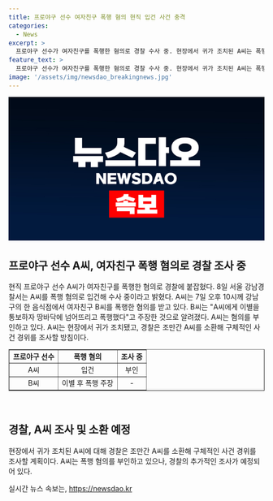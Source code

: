 ```yaml
---
title: 프로야구 선수 여자친구 폭행 혐의 현직 입건 사건 충격
categories:
  - News
excerpt: >
  프로야구 선수가 여자친구를 폭행한 혐의로 경찰 수사 중. 현장에서 귀가 조치된 A씨는 폭행 부인하며, B씨는 이별 통보 후 폭행당했다고 주장. 경찰은 A씨를 소환해 사건 경위 조사할 예정. 현직 스포츠 스타의 파문으로 이목 집중.
feature_text: >
  프로야구 선수가 여자친구를 폭행한 혐의로 경찰 수사 중. 현장에서 귀가 조치된 A씨는 폭행 부인하며, B씨는 이별 통보 후 폭행당했다고 주장. 경찰은 A씨를 소환해 사건 경위 조사할 예정. 현직 스포츠 스타의 파문으로 이목 집중.
image: '/assets/img/newsdao_breakingnews.jpg'
---
```


<p><img src="/assets/img/newsdao_breakingnews.jpg" alt="firstkoreanews 속보" /></p>

<h2 data-ke-size="size26">프로야구 선수 A씨, 여자친구 폭행 혐의로 경찰 조사 중</h2>

<p data-ke-size="size16">현직 프로야구 선수 A씨가 여자친구를 폭행한 혐의로 경찰에 붙잡혔다. 8일 서울 강남경찰서는 A씨를 폭행 혐의로 입건해 수사 중이라고 밝혔다. A씨는 7일 오후 10시께 강남구의 한 음식점에서 여자친구 B씨를 폭행한 혐의를 받고 있다. B씨는 "A씨에게 이별을 통보하자 땅바닥에 넘어뜨리고 폭행했다"고 주장한 것으로 알려졌다. A씨는 혐의를 부인하고 있다. A씨는 현장에서 귀가 조치됐고, 경찰은 조만간 A씨를 소환해 구체적인 사건 경위를 조사할 방침이다.</p>

<table style="width: 100%;" border="1">
    <tbody>
        <tr>
            <td style="text-align: center; height: 17px;"><b>프로야구 선수</b></td>
            <td style="text-align: center; height: 17px;"><b>폭행 혐의</b></td>
            <td style="text-align: center; height: 17px;"><b>조사 중</b></td>
        </tr>
        <tr>
            <td style="text-align: center;">A씨</td>
            <td style="text-align: center;">입건</td>
            <td style="text-align: center;">부인</td>
        </tr>
        <tr>
            <td style="text-align: center;">B씨</td>
            <td style="text-align: center;">이별 후 폭행 주장</td>
            <td style="text-align: center;">-</td>
        </tr>
    </tbody>
</table>

<p data-ke-size="size16">&nbsp;</p>

<h2 data-ke-size="size26">경찰, A씨 조사 및 소환 예정</h2>

<p data-ke-size="size16">현장에서 귀가 조치된 A씨에 대해 경찰은 조만간 A씨를 소환해 구체적인 사건 경위를 조사할 계획이다. A씨는 폭행 혐의를 부인하고 있으나, 경찰의 추가적인 조사가 예정되어 있다.</p>
실시간 뉴스 속보는, <a href="https://newsdao.kr" rel="dofollow">https://newsdao.kr</a>



